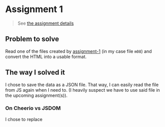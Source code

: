 # Assignment 1

> See [the assignment details](https://github.com/visualizedata/data-structures/blob/master/assignments/weekly_assignment_02.md)

## Problem to solve

Read one of the files created by [assignment-1](../assignment-1/) (in my case file `m08`) and convert the HTML into a usable format.

## The way I solved it

I chose to save the data as a JSON file. That way, I can easily read the file from JS again when I need to. (I heavily suspect we have to use said file in the upcoming assignment(s)).

### On Cheerio vs JSDOM

I chose to replace 
